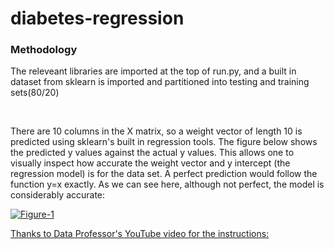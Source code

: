 # diabetes-regression
<h3>Methodology</h3>
<p>The releveant libraries are imported at the top of run.py, and a built in dataset from sklearn is imported and partitioned into testing and training sets(80/20)</p><br>
<p>There are 10 columns in the X matrix, so a weight vector of length 10 is predicted using sklearn's built in regression tools. The figure below shows the predicted y values against the actual y values. This allows one to visually inspect how accurate the weight vector and y intercept (the regression model) is for the data set. A perfect prediction would follow the function y=x exactly. As we can see here, although not perfect, the model is considerably accurate:</p>
<a href="https://ibb.co/kK9kDNT"><img src="https://i.ibb.co/b12qvcV/Figure-1.png" alt="Figure-1" border="0"></a>

<a href="https://www.youtube.com/watch?v=R15LjD8aCzc">Thanks to Data Professor's YouTube video for the instructions: </a>
